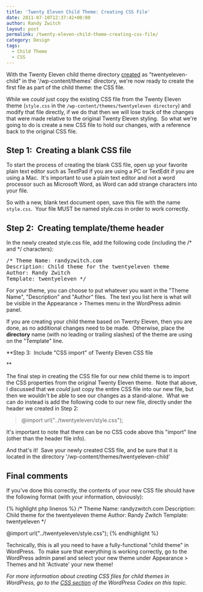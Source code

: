 ```yaml
---
title: 'Twenty Eleven Child Theme: Creating CSS File'
date: 2011-07-10T12:37:42+00:00
author: Randy Zwitch
layout: post
permalink: /twenty-eleven-child-theme-creating-css-file/
category: Design
tags:
  - Child Theme
  - CSS
---
```

With the Twenty Eleven child theme directory <a title="Picking a WordPress Theme:  Fancy or Basic?" href="http://randyzwitch.com/wordpress-theme-twentyeleven-athualpa/" target="_blank">created</a> as "twentyeleven-child" in the '/wp-content/themes' directory, we're now ready to create the first file as part of the child theme: the CSS file.

While we _could_ just copy the existing CSS file from the Twenty Eleven theme (`style.css` in the `/wp-content/themes/twentyeleven directory`) and modify that file directly, if we do that then we will lose track of the changes that were made relative to the original Twenty Eleven styling.  So what we're going to do is create a new CSS file to hold our changes, with a reference back to the original CSS file.

## Step 1:  Creating a blank CSS file

To start the process of creating the blank CSS file, open up your favorite plain text editor such as TextPad if you are using a PC or TextEdit if you are using a Mac.  It's important to use a plain text editor and not a word processor such as Microsoft Word, as Word can add strange characters into your file.

So with a new, blank text document open, save this file with the name `style.css`.  Your file MUST be named style.css in order to work correctly.

## Step 2:  Creating template/theme header

In the newly created style.css file, add the following code (including the /\*  and \*/ characters):

<pre>/* Theme Name: randyzwitch.com
Description: Child theme for the twentyeleven theme
Author: Randy Zwitch
Template: twentyeleven */</pre>

For your theme, you can choose to put whatever you want in the "Theme Name", "Description" and "Author" files.  The text you list here is what will be visible in the Appearance > Themes menu in the WordPress admin panel.

If you are creating your child theme based on Twenty Eleven, then you are done, as no additional changes need to be made.  Otherwise, place the **directory** name (with no leading or trailing slashes) of the theme are using on the "Template" line.

**Step 3:  Include "CSS import" of Twenty Eleven CSS file

**

The final step in creating the CSS file for our new child theme is to import the CSS properties from the original Twenty Eleven theme.  Note that above, I discussed that we _could_ just copy the entire CSS file into our new file, but then we wouldn't be able to see our changes as a stand-alone.  What we can do instead is add the following code to our new file, directly under the header we created in Step 2:

> @import url("../twentyeleven/style.css");

It's important to note that there can be no CSS code above this "import" line (other than the header file info).

And that's it!  Save your newly created CSS file, and be sure that it is located in the directory '/wp-content/themes/twentyeleven-child'

## Final comments

If you've done this correctly, the contents of your new CSS file should have the following format (with your information, obviously):

{% highlight php linenos %}
/* Theme Name: randyzwitch.com
Description: Child theme for the twentyeleven theme
Author: Randy Zwitch
Template: twentyeleven */

@import url("../twentyeleven/style.css");
{% endhighlight %}

Technically, this is all you need to have a fully-functional "child theme" in WordPress.  To make sure that everything is working correctly, go to the WordPress admin panel and select your new theme under Appearance > Themes and hit 'Activate' your new theme!

_For more information about creating CSS files for child themes in WordPress, go to the <a title="Wordpress Codex: Child Theme" href="http://codex.wordpress.org/Child_Themes#The_required_style.css_file" target="_blank">CSS section</a> of the WordPress Codex on this topic._
